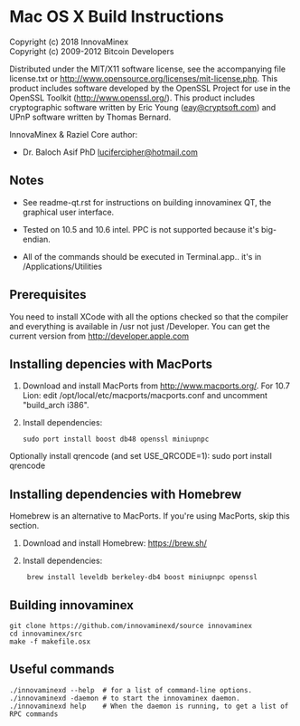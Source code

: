 # Mac OS X Build Instructions

Copyright (c) 2018 InnovaMinex <br>
Copyright (c) 2009-2012 Bitcoin Developers <br>

Distributed under the MIT/X11 software license, see the accompanying file
license.txt or http://www.opensource.org/licenses/mit-license.php.  This
product includes software developed by the OpenSSL Project for use in the
OpenSSL Toolkit (http://www.openssl.org/).  This product includes cryptographic
software written by Eric Young (eay@cryptsoft.com) and UPnP software written by
Thomas Bernard.

InnovaMinex & Raziel Core author:

- Dr. Baloch Asif PhD <lucifercipher@hotmail.com>

## Notes

* See readme-qt.rst for instructions on building innovaminex QT, the
graphical user interface.

* Tested on 10.5 and 10.6 intel.  PPC is not supported because it's big-endian.

* All of the commands should be executed in Terminal.app.. it's in
/Applications/Utilities

## Prerequisites

You need to install XCode with all the options checked so that the compiler and
everything is available in /usr not just /Developer. 
You can get the current version from http://developer.apple.com

## Installing depencies with MacPorts

1.  Download and install MacPorts from http://www.macports.org/. For 10.7 Lion: edit /opt/local/etc/macports/macports.conf and uncomment "build_arch i386".
2.  Install dependencies:

		sudo port install boost db48 openssl miniupnpc

Optionally install qrencode (and set USE_QRCODE=1):
sudo port install qrencode

## Installing dependencies with Homebrew

Homebrew is an alternative to MacPorts. If you're using MacPorts, skip this section.

1. Download and install Homebrew: https://brew.sh/
2. Install dependencies:

		brew install leveldb berkeley-db4 boost miniupnpc openssl

## Building innovaminex

    git clone https://github.com/innovaminexd/source innovaminex
    cd innovaminex/src
    make -f makefile.osx

## Useful commands

    ./innovaminexd --help  # for a list of command-line options.
    ./innovaminexd -daemon # to start the innovaminex daemon.
    ./innovaminexd help    # When the daemon is running, to get a list of RPC commands
